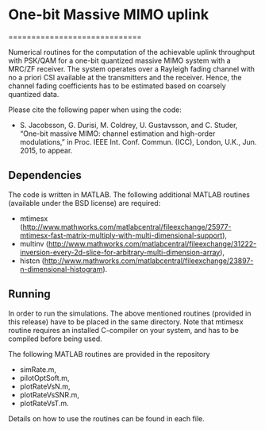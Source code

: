 # One-bit Massive MIMO uplink  
=============================

Numerical routines for the computation of the achievable uplink throughput with PSK/QAM for a one-bit quantized massive MIMO system with a MRC/ZF receiver. The system operates over a Rayleigh fading channel with no a priori CSI available at the transmitters and the receiver. Hence, the channel fading coefficients has to be estimated based on coarsely quantized data.

Please cite the following paper when using the code:
  * S. Jacobsson, G. Durisi, M. Coldrey, U. Gustavsson, and C. Studer, “One-bit massive MIMO: channel estimation and high-order modulations,” in Proc. IEEE Int. Conf. Commun. (ICC), London, U.K., Jun. 2015, to appear.

Dependencies
------------
The code is written in MATLAB. The following additional MATLAB routines (available under the BSD license) are required:

 * mtimesx (http://www.mathworks.com/matlabcentral/fileexchange/25977-mtimesx-fast-matrix-multiply-with-multi-dimensional-support),
 * multinv (http://www.mathworks.com/matlabcentral/fileexchange/31222-inversion-every-2d-slice-for-arbitrary-multi-dimension-array),
 * histcn (http://www.mathworks.com/matlabcentral/fileexchange/23897-n-dimensional-histogram).

Running
-------

In order to run the simulations. The above mentioned routines (provided in this release) have to be placed in the same directory. Note that mtimesx routine requires an installed C-compiler on your system, and has to be compiled before being used.

The following MATLAB routines are provided in the repository

  * simRate.m,
  * pilotOptSoft.m,
  * plotRateVsN.m,
  * plotRateVsSNR.m,
  * plotRateVsT.m.

Details on how to use the routines can be found in each file.
